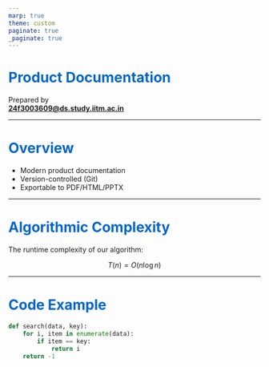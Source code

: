 ```yaml
---
marp: true
theme: custom
paginate: true
_paginate: true
---
```


<!-- _theme: custom -->

<style>
section {
  font-family: "Segoe UI", sans-serif;
}
h1 {
  color: #0066cc;
}
footer {
  font-size: 12px;
  text-align: right;
  color: gray;
}
</style>

# Product Documentation

Prepared by  
**24f3003609@ds.study.iitm.ac.in**

---

# Overview

- Modern product documentation  
- Version-controlled (Git)  
- Exportable to PDF/HTML/PPTX  

---

# Algorithmic Complexity

The runtime complexity of our algorithm:

$$
T(n) = O(n \log n)
$$

---

# Code Example

```python
def search(data, key):
    for i, item in enumerate(data):
        if item == key:
            return i
    return -1
